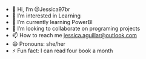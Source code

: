 - 👋 Hi, I’m @Jessica97br
- 👀 I’m interested in Learning
- 🌱 I’m currently learning PowerBI
- 💞️ I’m looking to collaborate on programing projects
- 📫 How to reach me jessica.aguillar@outlook.com
- 😄 Pronouns: she/her
- ⚡ Fun fact: I can read four book a month

<!---
Jessica97br/Jessica97br is a ✨ special ✨ repository because its `README.md` (this file) appears on your GitHub profile.
You can click the Preview link to take a look at your changes.
--->
